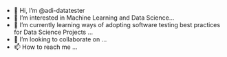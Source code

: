 - 👋 Hi, I’m @adi-datatester
- 👀 I’m interested in Machine Learning and Data Science...
- 🌱 I’m currently learning ways of adopting software testing best practices for Data Science Projects ...
- 💞️ I’m looking to collaborate on ...
- 📫 How to reach me ... 

<!---
adi-datatester/adi-datatester is a ✨ special ✨ repository because its `README.md` (this file) appears on your GitHub profile.
You can click the Preview link to take a look at your changes.
--->
